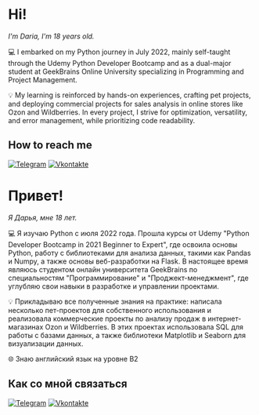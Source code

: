 # Hi!

_I'm Daria, I'm 18 years old._

💻 I embarked on my Python journey in July 2022, mainly self-taught through the Udemy Python Developer Bootcamp and as a dual-major student at GeekBrains Online University specializing in Programming and Project Management.                                                                     

💡 My learning is reinforced by hands-on experiences, crafting pet projects, and deploying commercial projects for sales analysis in online stores like Ozon and Wildberries. In every project, I strive for optimization, versatility, and error management, while prioritizing code readability.


## How to reach me
[![Telegram](https://img.shields.io/badge/-Telegram-090909?style=for-the-badge&logo=Telegram&logoColor=4F7DB3)](https://t.me/smb_udk)
[![Vkontakte](https://img.shields.io/badge/-Vkontakte-090909?style=for-the-badge&logo=Vk&logoColor=4F7DB3)](https://vk.com/smb_udk)

# Привет! 

_Я Дарья, мне 18 лет._                                                                                                                                                   

💻 Я изучаю Python с июля 2022 года. Прошла курсы от Udemy "Python Developer Bootcamp in 2021 Beginner to Expert", где освоила основы Python, работу с библиотеками для анализа данных, такими как Pandas и Numpy, а также основы веб-разработки на Flask. В настоящее время являюсь студентом онлайн университета GeekBrains по специальностям "Программирование" и "Проджект-менеджмент", где углубляю свои навыки в разработке и управлении проектами.

💡 Прикладываю все полученные знания на практике: написала несколько пет-проектов для собственного использования и реализовала коммерческие проекты по анализу продаж в интернет-магазинах Ozon и Wildberries. В этих проектах использовала SQL для работы с базами данных, а также библиотеки Matplotlib и Seaborn для визуализации данных.                                                                                                                                   

🌐 Знаю английский язык на уровне B2 

## Как со мной связаться 
[![Telegram](https://img.shields.io/badge/-Telegram-090909?style=for-the-badge&logo=Telegram&logoColor=4F7DB3)](https://t.me/smb_udk)
[![Vkontakte](https://img.shields.io/badge/-Vkontakte-090909?style=for-the-badge&logo=Vk&logoColor=4F7DB3)](https://vk.com/smb_udk)
